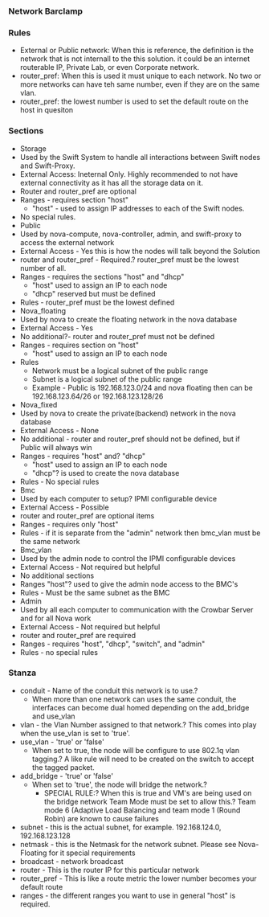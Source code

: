 ### Network Barclamp ###
### Rules ###
* External or Public network: When this is reference, the definition is the network that is not internall to the this solution.  it could be an internet routerable IP, Private Lab, or even Corporate network.
* router_pref: When this is used it must unique to each network.  No two or more networks can have teh same number, even if they are on the same vlan.
* router_pref: the lowest number is used to set the default route on the host in quesiton

### Sections ###
* Storage
 * Used by the Swift System to handle all interactions between Swift nodes and Swift-Proxy.
 * External Access: Ineternal Only.  Highly recommended to not have external connectivity as it has all the storage data on it.
 * Router and  router_pref are optional
 * Ranges - requires section "host"
     * "host" - used to assign IP addresses to each of the Swift nodes.
 * No special rules.
* Public
 * Used by nova-compute, nova-controller, admin, and swift-proxy to access the external network
 * External Access - Yes this is how the nodes will talk beyond the Solution
 * router and router_pref - Required.? router_pref must be the lowest number of all.
 * Ranges - requires the sections "host" and "dhcp"
     * "host" used to assign an IP to each node
     * "dhcp" reserved but must be defined
 * Rules - router_pref must be the lowest defined
* Nova_floating
 * Used by nova to create the floating network in the nova database
 * External Access - Yes
 * No additional?- router and router_pref must not be defined
 * Ranges - requires section on "host"
     * "host" used to assign an IP to each node
 * Rules 
     * Network must be a logical subnet of the public range
     * Subnet is a logical subnet of the public range
     * Example - Public is 192.168.123.0/24 and nova floating then can be 192.168.123.64/26 or 192.168.123.128/26
* Nova_fixed
 * Used by nova to create the private(backend) network in the nova database
 * External Access - None
 * No additional - router and router_pref should not be defined, but if Public will always win
 * Ranges - requires "host" and? "dhcp"
     * "host" used to assign an IP to each node
     * "dhcp"? is used to create the nova database
 * Rules - No special rules
* Bmc
 * Used by each computer to setup? IPMI configurable device
 * External Access - Possible
 * router and router_pref are optional items 
 * Ranges - requires only "host"
 * Rules - if it is separate from the "admin" network then bmc_vlan must be the same network
* Bmc_vlan
 * Used by the admin node to control the IPMI configurable devices
 * External Access - Not required but helpful
 * No additional sections
 * Ranges "host"? used to give the admin node access to the BMC's
 * Rules - Must be the same subnet as the BMC
* Admin
 * Used by all each computer to communication with the Crowbar Server and for all Nova work
 * External Access - Not required but helpful
 * router and router_pref are required
 * Ranges - requires "host", "dhcp", "switch", and "admin"
 * Rules - no special rules

### Stanza ###
 *  conduit - Name of the conduit this network is to use.? 
      *  When more than one network can uses the same conduit, the interfaces can become dual homed depending on the add_bridge and use_vlan
 * vlan - the Vlan Number assigned to that network.? This comes into play when the use_vlan is set to 'true'.
 *  use_vlan - 'true' or 'false'
     * When set to true, the node will be configure to use 802.1q vlan tagging.? A like rule will need to be created on the switch to accept the tagged packet.
 * add_bridge - 'true' or 'false'
     * When set to 'true', the node will bridge the network.? 
         *  SPECIAL RULE:? When this is true and VM's are being used on the bridge network Team Mode must be set to allow this.? Team mode 6 (Adaptive Load Balancing and team mode 1 (Round Robin) are known to cause failures
 * subnet - this is the actual subnet, for example. 192.168.124.0, 192.168.123.128
 * netmask - this is the Netmask for the network subnet. Please see Nova-Floating for it special requirements
 * broadcast - network broadcast
 * router - This is the router IP for this particular network
 * router_pref - This is like a route metric the lower number becomes your default route
 * ranges - the different ranges you want to use in general "host" is required.
